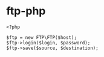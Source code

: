 # ftp-php

```
<?php

$ftp = new FTP\FTP($host);
$ftp->login($login, $password);
$ftp->save($source, $destination);
```
